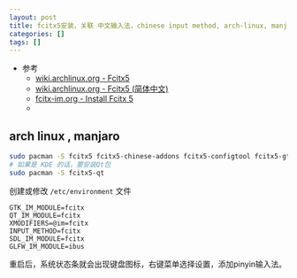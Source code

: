 ```yaml
---
layout: post
title: fcitx5安装，关联 中文输入法，chinese input method, arch-linux, manjaro
categories: []
tags: []
---
```


* 参考
  * [wiki.archlinux.org - Fcitx5](https://wiki.archlinux.org/title/Fcitx5)
  * [wiki.archlinux.org - Fcitx5 (简体中文)](https://wiki.archlinux.org/title/Fcitx5_(%E7%AE%80%E4%BD%93%E4%B8%AD%E6%96%87))
  * [fcitx-im.org - Install Fcitx 5](https://fcitx-im.org/wiki/Install_Fcitx_5)
  * []()


## arch linux , manjaro

~~~sh
sudo pacman -S fcitx5 fcitx5-chinese-addons fcitx5-configtool fcitx5-gtk 
# 如果是 KDE 的话，要安装Qt包
sudo pacman -S fcitx5-qt 
~~~

创建或修改 `/etc/environment` 文件

~~~
GTK_IM_MODULE=fcitx
QT_IM_MODULE=fcitx
XMODIFIERS=@im=fcitx
INPUT_METHOD=fcitx
SDL_IM_MODULE=fcitx
GLFW_IM_MODULE=ibus
~~~

重启后，系统状态条就会出现键盘图标，右键菜单选择设置，添加pinyin输入法。













































